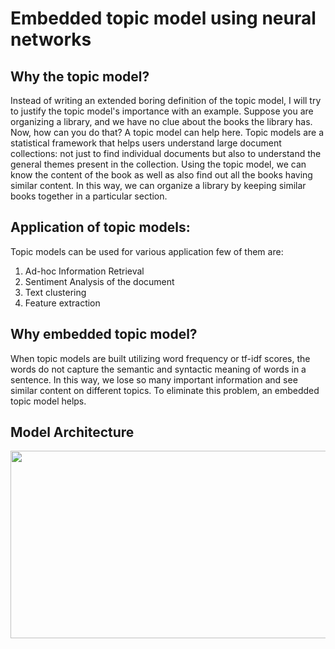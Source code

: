 # Embedded topic model using neural networks

## Why the topic model?
Instead of writing an extended boring definition of the topic model, I will try to justify the topic model's importance with an example. Suppose you are organizing a library, and we have no clue about the books the library has. Now, how can you do that? A topic model can help here. Topic models are a statistical framework that helps users understand large document collections: not just to find individual documents but also to understand the general themes present in the collection. Using the topic model, we can know the content of the book as well as also find out all the books having similar content. In this way, we can organize a library by keeping similar books together in a particular section.

## Application of topic models:
Topic models can be used for various application few of them are:
1.	Ad-hoc Information Retrieval
2.	Sentiment Analysis of the document
3.	Text clustering
4.	Feature extraction

## Why embedded topic model?
When topic models are built utilizing word frequency or tf-idf scores, the words do not capture the semantic and syntactic meaning of words in a  sentence. In this way, we lose so many important information and see similar content on different topics. To eliminate this problem, an embedded topic model helps.

## Model Architecture

<div align="left">
<img src="https://github.com/kshirabdhip/Embedded-topic-model--NLP_Project/blob/master/model.JPG" width="800" height="300">
</div>
